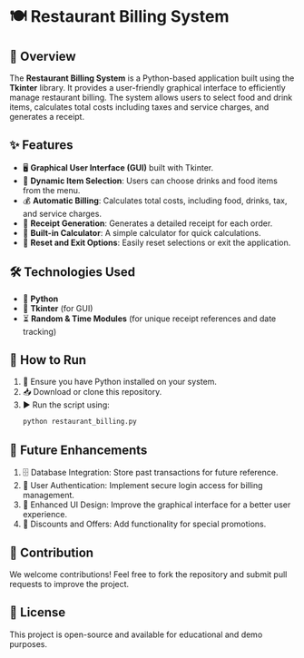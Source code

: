 # 🍽️ Restaurant Billing System

## 📌 Overview
The **Restaurant Billing System** is a Python-based application built using the **Tkinter** library. It provides a user-friendly graphical interface to efficiently manage restaurant billing. The system allows users to select food and drink items, calculates total costs including taxes and service charges, and generates a receipt.

## ✨ Features
- 🖥️ **Graphical User Interface (GUI)** built with Tkinter.
- 🍹 **Dynamic Item Selection**: Users can choose drinks and food items from the menu.
- 💰 **Automatic Billing**: Calculates total costs, including food, drinks, tax, and service charges.
- 🧾 **Receipt Generation**: Generates a detailed receipt for each order.
- 🧮 **Built-in Calculator**: A simple calculator for quick calculations.
- 🔄 **Reset and Exit Options**: Easily reset selections or exit the application.

## 🛠️ Technologies Used
- 🐍 **Python**
- 🎨 **Tkinter** (for GUI)
- ⏳ **Random & Time Modules** (for unique receipt references and date tracking)

## 🚀 How to Run
1. 🔧 Ensure you have Python installed on your system.
2. 📥 Download or clone this repository.
3. ▶️ Run the script using:
   ```sh
   python restaurant_billing.py

## 🔮 Future Enhancements
1. 🗄️ Database Integration: Store past transactions for future reference.
2. 🔐 User Authentication: Implement secure login access for billing management.
3. 🎨 Enhanced UI Design: Improve the graphical interface for a better user experience.
4. 🎁 Discounts and Offers: Add functionality for special promotions.


## 🤝 Contribution

We welcome contributions! Feel free to fork the repository and submit pull requests to improve the project.

## 📜 License

This project is open-source and available for educational and demo purposes.
